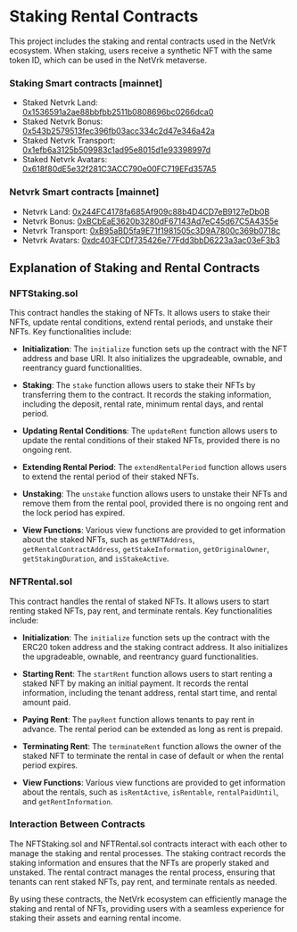 # Staking Rental Contracts

This project includes the staking and rental contracts used in the NetVrk ecosystem. When staking, users receive a synthetic NFT with the same token ID, which can be used in the NetVrk metaverse.

### Staking Smart contracts [mainnet]
- Staked Netvrk Land: [0x1536591a2ae88bbfbb2511b0808696bc0266dca0](https://etherscan.io/address/0x1536591a2ae88bbfbb2511b0808696bc0266dca0)
- Staked Netvrk Bonus: [0x543b2579513fec396fb03acc334c2d47e346a42a](https://etherscan.io/address/0x543b2579513fec396fb03acc334c2d47e346a42a)
- Staked Netvrk Transport: [0x1efb6a3125b509983c1ad95e8015d1e93398997d](https://etherscan.io/address/0x1efb6a3125b509983c1ad95e8015d1e93398997d)
- Staked Netvrk Avatars: [0x618f80dE5e32f281C3ACC790e00FC719EFd357A5](https://etherscan.io/address/0x618f80dE5e32f281C3ACC790e00FC719EFd357A5)

### Netvrk Smart contracts [mainnet]
- Netvrk Land: [0x244FC4178fa685Af909c88b4D4CD7eB9127eDb0B](https://etherscan.io/address/0x244FC4178fa685Af909c88b4D4CD7eB9127eDb0B)
- Netvrk Bonus: [0xBCbEaE3620b3280dF67143Ad7eC45d67C5A4355e](https://etherscan.io/address/0xBCbEaE3620b3280dF67143Ad7eC45d67C5A4355e)
- Netvrk Transport: [0xB95aBD5fa9E71f1981505c3D9A7800c369b0718c](https://etherscan.io/address/0xB95aBD5fa9E71f1981505c3D9A7800c369b0718c)
- Netvrk Avatars: [0xdc403FCDf735426e77Fdd3bbD6223a3ac03eF3b3](https://etherscan.io/address/0xdc403FCDf735426e77Fdd3bbD6223a3ac03eF3b3)

## Explanation of Staking and Rental Contracts

### NFTStaking.sol

This contract handles the staking of NFTs. It allows users to stake their NFTs, update rental conditions, extend rental periods, and unstake their NFTs. Key functionalities include:

- **Initialization**: The `initialize` function sets up the contract with the NFT address and base URI. It also initializes the upgradeable, ownable, and reentrancy guard functionalities.

- **Staking**: The `stake` function allows users to stake their NFTs by transferring them to the contract. It records the staking information, including the deposit, rental rate, minimum rental days, and rental period.

- **Updating Rental Conditions**: The `updateRent` function allows users to update the rental conditions of their staked NFTs, provided there is no ongoing rent.

- **Extending Rental Period**: The `extendRentalPeriod` function allows users to extend the rental period of their staked NFTs.

- **Unstaking**: The `unstake` function allows users to unstake their NFTs and remove them from the rental pool, provided there is no ongoing rent and the lock period has expired.

- **View Functions**: Various view functions are provided to get information about the staked NFTs, such as `getNFTAddress`, `getRentalContractAddress`, `getStakeInformation`, `getOriginalOwner`, `getStakingDuration`, and `isStakeActive`.

### NFTRental.sol

This contract handles the rental of staked NFTs. It allows users to start renting staked NFTs, pay rent, and terminate rentals. Key functionalities include:

- **Initialization**: The `initialize` function sets up the contract with the ERC20 token address and the staking contract address. It also initializes the upgradeable, ownable, and reentrancy guard functionalities.

- **Starting Rent**: The `startRent` function allows users to start renting a staked NFT by making an initial payment. It records the rental information, including the tenant address, rental start time, and rental amount paid.

- **Paying Rent**: The `payRent` function allows tenants to pay rent in advance. The rental period can be extended as long as rent is prepaid.

- **Terminating Rent**: The `terminateRent` function allows the owner of the staked NFT to terminate the rental in case of default or when the rental period expires.

- **View Functions**: Various view functions are provided to get information about the rentals, such as `isRentActive`, `isRentable`, `rentalPaidUntil`, and `getRentInformation`.

### Interaction Between Contracts

The NFTStaking.sol and NFTRental.sol contracts interact with each other to manage the staking and rental processes. The staking contract records the staking information and ensures that the NFTs are properly staked and unstaked. The rental contract manages the rental process, ensuring that tenants can rent staked NFTs, pay rent, and terminate rentals as needed.

By using these contracts, the NetVrk ecosystem can efficiently manage the staking and rental of NFTs, providing users with a seamless experience for staking their assets and earning rental income.
